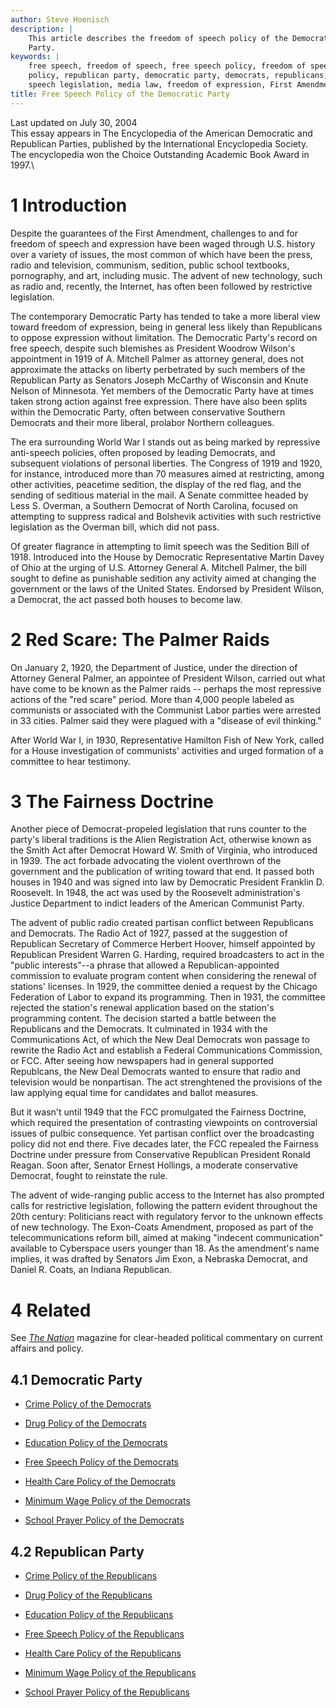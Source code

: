 ```yaml
---
author: Steve Hoenisch
description: |
    This article describes the freedom of speech policy of the Democratic
    Party.
keywords: |
    free speech, freedom of speech, free speech policy, freedom of speech
    policy, republican party, democratic party, democrats, republicans, free
    speech legislation, media law, freedom of expression, First Amendment
title: Free Speech Policy of the Democratic Party
---
```


Last updated on July 30, 2004\
This essay appears in The Encyclopedia of the American Democratic and
Republican Parties, published by the International Encyclopedia Society.
The encyclopedia won the Choice Outstanding Academic Book Award in
1997.\



1 Introduction
=======================================


Despite the guarantees of the First Amendment, challenges to and for
freedom of speech and expression have been waged through U.S. history
over a variety of issues, the most common of which have been the press,
radio and television, communism, sedition, public school textbooks,
pornography, and art, including music. The advent of new technology,
such as radio and, recently, the Internet, has often been followed by
restrictive legislation.



The contemporary Democratic Party has tended to take a more liberal view
toward freedom of expression, being in general less likely than
Republicans to oppose expression without limitation. The Democratic
Party\'s record on free speech, despite such blemishes as President
Woodrow Wilson\'s appointment in 1919 of A. Mitchell Palmer as attorney
general, does not approximate the attacks on liberty perbetrated by such
members of the Republican Party as Senators Joseph McCarthy of Wisconsin
and Knute Nelson of Minnesota. Yet members of the Democratic Party have
at times taken strong action against free expression. There have also
been splits within the Democratic Party, often between conservative
Southern Democrats and their more liberal, prolabor Northern colleagues.







The era surrounding World War I stands out as being marked by repressive
anti-speech policies, often proposed by leading Democrats, and
subsequent violations of personal liberties. The Congress of 1919 and
1920, for instance, introduced more than 70 measures aimed at
restricting, among other activities, peacetime sedition, the display of
the red flag, and the sending of seditious material in the mail. A
Senate committee headed by Less S. Overman, a Southern Democrat of North
Carolina, focused on attempting to suppress radical and Bolshevik
activities with such restrictive legislation as the Overman bill, which
did not pass.



Of greater flagrance in attempting to limit speech was the Sedition Bill
of 1918. Introduced into the House by Democratic Representative Martin
Davey of Ohio at the urging of U.S. Attorney General A. Mitchell Palmer,
the bill sought to define as punishable sedition any activity aimed at
changing the government or the laws of the United States. Endorsed by
President Wilson, a Democrat, the act passed both houses to become law.



2 Red Scare: The Palmer Raids
=====================================================================


On January 2, 1920, the Department of Justice, under the direction of
Attorney General Palmer, an appointee of President Wilson, carried out
what have come to be known as the Palmer raids \-- perhaps the most
repressive actions of the \"red scare\" period. More than 4,000 people
labeled as communists or associated with the Communist Labor parties
were arrested in 33 cities. Palmer said they were plagued with a
\"disease of evil thinking.\"



After World War I, in 1930, Representative Hamilton Fish of New York,
called for a House investigation of communists\' activities and urged
formation of a committee to hear testimony.


3 The Fairness Doctrine
=========================================================


Another piece of Democrat-propeled legislation that runs counter to the
party\'s liberal traditions is the Alien Registration Act, otherwise
known as the Smith Act after Democrat Howard W. Smith of Virginia, who
introduced in 1939. The act forbade advocating the violent overthrown of
the government and the publication of writing toward that end. It passed
both houses in 1940 and was signed into law by Democratic President
Franklin D. Roosevelt. In 1948, the act was used by the Roosevelt
administration\'s Justice Department to indict leaders of the American
Communist Party.



The advent of public radio created partisan conflict between Republicans
and Democrats. The Radio Act of 1927, passed at the suggestion of
Republican Secretary of Commerce Herbert Hoover, himself appointed by
Republican President Warren G. Harding, required broadcasters to act in
the \"public interests\"\--a phrase that allowed a Republican-appointed
commission to evaluate program content when considering the renewal of
stations\' licenses. In 1929, the committee denied a request by the
Chicago Federation of Labor to expand its programming. Then in 1931, the
committee rejected the station\'s renewal application based on the
station\'s programming content. The decision started a battle between
the Republicans and the Democrats. It culminated in 1934 with the
Communications Act, of which the New Deal Democrats won passage to
rewrite the Radio Act and establish a Federal Communications Commission,
or FCC. After seeing how newspapers had in general supported Republcans,
the New Deal Democrats wanted to ensure that radio and television would
be nonpartisan. The act strenghtened the provisions of the law applying
equal time for candidates and ballot measures.







But it wasn\'t until 1949 that the FCC promulgated the Fairness
Doctrine, which required the presentation of contrasting viewpoints on
controversial issues of pulbic consequence. Yet partisan conflict over
the broadcasting policy did not end there. Five decades later, the FCC
repealed the Fairness Doctrine under pressure from Conservative
Republican President Ronald Reagan. Soon after, Senator Ernest Hollings,
a moderate conservative Democrat, fought to reinstate the rule.



The advent of wide-ranging public access to the Internet has also
prompted calls for restrictive legislation, following the pattern
evident throughout the 20th century: Politicians react with regulatory
fervor to the unknown effects of new technology. The Exon-Coats
Amendment, proposed as part of the telecommunications reform bill, aimed
at making \"indecent communication\" available to Cyberspace users
younger than 18. As the amendment\'s name implies, it was drafted by
Senators Jim Exon, a Nebraska Democrat, and Daniel R. Coats, an Indiana
Republican.



4 Related
=============================


See *[The Nation](https://www.thenation.com/)* magazine for
clear-headed political commentary on current affairs and policy.


4.1 Democratic Party
-------------------------------------------------


* [Crime Policy of the
Democrats](democrats-crime-policy.html)



* [Drug Policy of the
Democrats](democrats-drug-policy.html)



* [Education Policy of the
Democrats](democrats-education-policy.html)



* [Free Speech Policy of the
Democrats](democrats-free-speech-policy.html)



* [Health Care Policy of the
Democrats](democrats-health-care-policy.html)



* [Minimum Wage Policy of the
Democrats](democrats-minimum-wage-policy.html)



* [School Prayer Policy of the
Democrats](democrats-school-prayer-policy.html)



4.2 Republican Party
-------------------------------------------------


* [Crime Policy of the
Republicans](republicans-crime-policy.html)



* [Drug Policy of the
Republicans](republicans-drug-policy.html)



* [Education Policy of the
Republicans](republicans-education-policy.html)



* [Free Speech Policy of the
Republicans](republicans-free-speech-policy.html)



* [Health Care Policy of the
Republicans](republicans-health-care-policy.html)



* [Minimum Wage Policy of the
Republicans](republicans-minimum-wage-policy.html)



* [School Prayer Policy of the
Republicans](republicans-school-prayer-policy.html)



